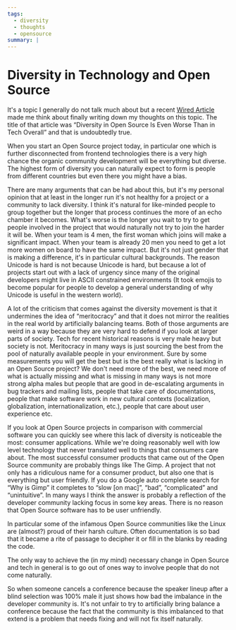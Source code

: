 ```yaml
---
tags:
  - diversity
  - thoughts
  - opensource
summary: |
---
```


# Diversity in Technology and Open Source

It's a topic I generally do not talk much about but a recent [Wired
Article](https://www.wired.com/2017/06/diversity-open-source-even-worse-tech-overall/)
made me think about finally writing down my thoughts on this topic.  The
title of that article was “Diversity in Open Source Is Even Worse Than in
Tech Overall” and that is undoubtedly true.

When you start an Open Source project today, in particular one which is
further disconnected from frontend technologies there is a very high
chance the organic community development will be everything but diverse.
The highest form of diversity you can naturally expect to form is people
from different countries but even there you might have a bias.

There are many arguments that can be had about this, but it's my personal
opinion that at least in the longer run it's not healthy for a project or
a community to lack diversity.  I think it's natural for like-minded people
to group together but the longer that process continues the more of an
echo chamber it becomes.  What's worse is the longer you wait to try to
get people involved in the project that would naturally not try to join
the harder it will be.  When your team is 4 men, the first woman which
joins will make a significant impact.  When your team is already 20 men
you need to get a lot more women on board to have the same impact.  But
it's not just gender that is making a difference, it's in particular
cultural backgrounds.  The reason Unicode is hard is not because Unicode
is hard, but because a lot of projects start out with a lack of urgency
since many of the original developers might live in ASCII constrained
environments (It took emojis to become popular for people to develop
a general understanding of why Unicode is useful in the western world).

A lot of the criticism that comes against the diversity movement is that
it undermines the idea of “meritocracy” and that it does not mirror the
realities in the real world by artificially balancing teams.  Both of
those arguments are weird in a way because they are very hard to defend
if you look at larger parts of society.  Tech for recent historical
reasons is very male heavy but society is not.  Meritocracy in many ways
is just sourcing the best from the pool of naturally available people
in your environment.  Sure by some measurements you will get the best
but is the best really what is lacking in an Open Source project?  We
don't need more of the best, we need more of what is actually missing
and what is missing in many ways is not more strong alpha males but
people that are good in de-escalating arguments in bug trackers and
mailing lists, people that take care of documentations, people that
make software work in new cultural contexts (localization, globalization,
internationalization, etc.), people that care about user experience
etc.

If you look at Open Source projects in comparison with commercial
software you can quickly see where this lack of diversity is noticeable
the most: consumer applications.  While we're doing reasonably well with
low level technology that never translated well to things that consumers
care about.  The most successful consumer products that came out of the
Open Source community are probably things like The Gimp.  A project that
not only has a ridiculous name for a consumer product, but also one that
is everything but user friendly.  If you do a Google auto complete search
for “Why is Gimp” it completes to “slow [on mac]”, “bad”, “complicated”
and “unintuitive”.  In many ways I think the answer is probably a
reflection of the developer community lacking focus in some key areas.
There is no reason that Open Source software has to be user unfriendly.

In particular some of the infamous Open Source communities like the
Linux are (almost?) proud of their harsh culture.  Often documentation
is so bad that it became a rite of passage to decipher it or fill in
the blanks by reading the code.

The only way to achieve the (in my mind) necessary change in Open Source
and tech in general is to go out of ones way to involve people that do
not come naturally.

So when someone cancels a conference because the speaker lineup after a
blind selection was 100% male it just shows how bad the imbalance in the
developer community is.  It's not unfair to try to artificially bring
balance a conference because the fact that the community is this
imbalanced to that extend is a problem that needs fixing and will not fix
itself naturally.
